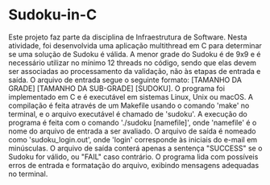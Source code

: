 # Sudoku-in-C
Este projeto faz parte da disciplina de Infraestrutura de Software. Nesta atividade, foi desenvolvida uma aplicação multithread em C para determinar se uma solução de Sudoku é válida. A menor grade do Sudoku é de 9x9 e é necessário utilizar no mínimo 12 threads no código, sendo que elas devem ser associadas ao processamento da validação, não às etapas de entrada e saída. O arquivo de entrada segue o seguinte formato: [TAMANHO DA GRADE] [TAMANHO DA SUB-GRADE] [SUDOKU]. O programa foi implementado em C e é executável em sistemas Linux, Unix ou macOS. A compilação é feita através de um Makefile usando o comando 'make' no terminal, e o arquivo executável é chamado de 'sudoku'. A execução do programa é feita com o comando './sudoku [namefile]', onde 'namefile' é o nome do arquivo de entrada a ser avaliado. O arquivo de saída é nomeado como 'sudoku_login.out', onde 'login' corresponde às iniciais do e-mail em minúsculas. O arquivo de saída conterá apenas a sentença "SUCCESS" se o Sudoku for válido, ou "FAIL" caso contrário. O programa lida com possíveis erros de entrada e formatação do arquivo, exibindo mensagens adequadas no terminal.
